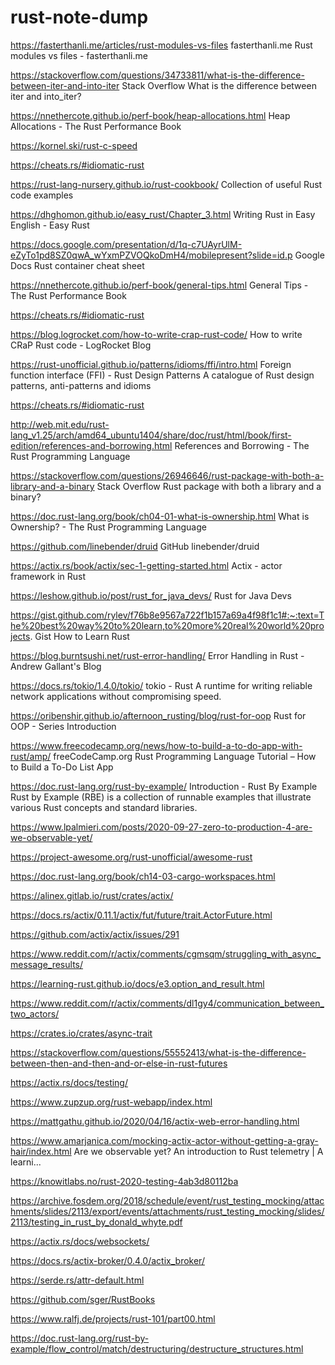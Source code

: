 # rust-note-dump

https://fasterthanli.me/articles/rust-modules-vs-files
fasterthanli.me
Rust modules vs files - fasterthanli.me


https://stackoverflow.com/questions/34733811/what-is-the-difference-between-iter-and-into-iter
Stack Overflow
What is the difference between iter and into_iter?


https://nnethercote.github.io/perf-book/heap-allocations.html
Heap Allocations - The Rust Performance Book

https://kornel.ski/rust-c-speed

https://cheats.rs/#idiomatic-rust

https://rust-lang-nursery.github.io/rust-cookbook/
Collection of useful Rust code examples


https://dhghomon.github.io/easy_rust/Chapter_3.html
Writing Rust in Easy English - Easy Rust


https://docs.google.com/presentation/d/1q-c7UAyrUlM-eZyTo1pd8SZ0qwA_wYxmPZVOQkoDmH4/mobilepresent?slide=id.p
Google Docs
Rust container cheat sheet



https://nnethercote.github.io/perf-book/general-tips.html
General Tips - The Rust Performance Book


https://cheats.rs/#idiomatic-rust


https://blog.logrocket.com/how-to-write-crap-rust-code/
How to write CRaP Rust code - LogRocket Blog


https://rust-unofficial.github.io/patterns/idioms/ffi/intro.html
Foreign function interface (FFI) - Rust Design Patterns
A catalogue of Rust design patterns, anti-patterns and idioms


https://cheats.rs/#idiomatic-rust


http://web.mit.edu/rust-lang_v1.25/arch/amd64_ubuntu1404/share/doc/rust/html/book/first-edition/references-and-borrowing.html
References and Borrowing - The Rust Programming Language


https://stackoverflow.com/questions/26946646/rust-package-with-both-a-library-and-a-binary
Stack Overflow
Rust package with both a library and a binary?



https://doc.rust-lang.org/book/ch04-01-what-is-ownership.html
What is Ownership? - The Rust Programming Language


https://github.com/linebender/druid
GitHub
linebender/druid


https://actix.rs/book/actix/sec-1-getting-started.html
Actix - actor framework in Rust


https://leshow.github.io/post/rust_for_java_devs/
Rust for Java Devs



https://gist.github.com/rylev/f76b8e9567a722f1b157a69a4f98f1c1#:~:text=The%20best%20way%20to%20learn,to%20more%20real%20world%20projects.
Gist
How to Learn Rust

https://blog.burntsushi.net/rust-error-handling/
Error Handling in Rust - Andrew Gallant's Blog


https://docs.rs/tokio/1.4.0/tokio/
tokio - Rust
A runtime for writing reliable network applications without compromising speed.


https://oribenshir.github.io/afternoon_rusting/blog/rust-for-oop
Rust for OOP - Series Introduction


https://www.freecodecamp.org/news/how-to-build-a-to-do-app-with-rust/amp/
freeCodeCamp.org
Rust Programming Language Tutorial – How to Build a To-Do List App



https://doc.rust-lang.org/rust-by-example/
Introduction - Rust By Example
Rust by Example (RBE) is a collection of runnable examples that illustrate various Rust concepts and standard libraries.


https://www.lpalmieri.com/posts/2020-09-27-zero-to-production-4-are-we-observable-yet/

https://project-awesome.org/rust-unofficial/awesome-rust

https://doc.rust-lang.org/book/ch14-03-cargo-workspaces.html

https://alinex.gitlab.io/rust/crates/actix/

https://docs.rs/actix/0.11.1/actix/fut/future/trait.ActorFuture.html

https://github.com/actix/actix/issues/291

https://www.reddit.com/r/actix/comments/cgmsqm/struggling_with_async_message_results/

https://learning-rust.github.io/docs/e3.option_and_result.html

https://www.reddit.com/r/actix/comments/dl1gy4/communication_between_two_actors/

https://crates.io/crates/async-trait

https://stackoverflow.com/questions/55552413/what-is-the-difference-between-then-and-then-and-or-else-in-rust-futures

https://actix.rs/docs/testing/

https://www.zupzup.org/rust-webapp/index.html

https://mattgathu.github.io/2020/04/16/actix-web-error-handling.html

https://www.amarjanica.com/mocking-actix-actor-without-getting-a-gray-hair/index.html
Are we observable yet? An introduction to Rust telemetry | A learni...

https://knowitlabs.no/rust-2020-testing-4ab3d80112ba

https://archive.fosdem.org/2018/schedule/event/rust_testing_mocking/attachments/slides/2113/export/events/attachments/rust_testing_mocking/slides/2113/testing_in_rust_by_donald_whyte.pdf

https://actix.rs/docs/websockets/

https://docs.rs/actix-broker/0.4.0/actix_broker/

https://serde.rs/attr-default.html


https://github.com/sger/RustBooks


https://www.ralfj.de/projects/rust-101/part00.html

https://doc.rust-lang.org/rust-by-example/flow_control/match/destructuring/destructure_structures.html

